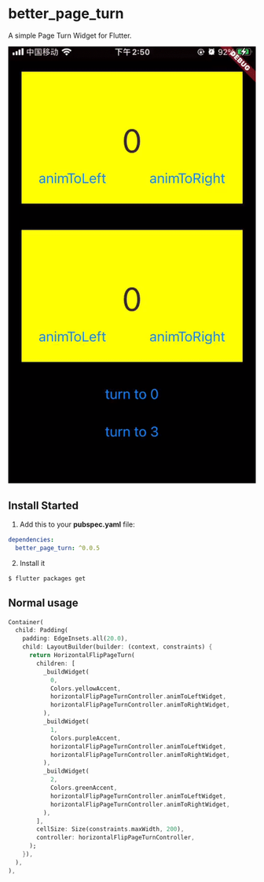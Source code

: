 # better_page_turn

A simple Page Turn Widget for Flutter.

<img src="doc/example.gif" border="0" />

## Install Started

1. Add this to your **pubspec.yaml** file:

```yaml
dependencies:
  better_page_turn: ^0.0.5
```

2. Install it

```bash
$ flutter packages get
```

## Normal usage

```dart
Container(
  child: Padding(
    padding: EdgeInsets.all(20.0),
    child: LayoutBuilder(builder: (context, constraints) {
      return HorizontalFlipPageTurn(
        children: [
          _buildWidget(
            0,
            Colors.yellowAccent,
            horizontalFlipPageTurnController.animToLeftWidget,
            horizontalFlipPageTurnController.animToRightWidget,
          ),
          _buildWidget(
            1,
            Colors.purpleAccent,
            horizontalFlipPageTurnController.animToLeftWidget,
            horizontalFlipPageTurnController.animToRightWidget,
          ),
          _buildWidget(
            2,
            Colors.greenAccent,
            horizontalFlipPageTurnController.animToLeftWidget,
            horizontalFlipPageTurnController.animToRightWidget,
          ),
        ],
        cellSize: Size(constraints.maxWidth, 200),
        controller: horizontalFlipPageTurnController,
      );
    }),
  ),
),
```
